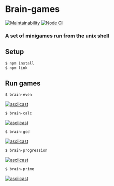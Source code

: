 # Brain-games
[![Maintainability](https://api.codeclimate.com/v1/badges/7b1a4c219c7626d4fb81/maintainability)](https://codeclimate.com/github/Mirgord/frontend-project-lvl1/maintainability)
[![Node CI](https://github.com/Mirgord/frontend-project-lvl1/workflows/Node%20CI/badge.svg)](https://github.com/Mirgord/frontend-project-lvl1/actions)

### A set of minigames run from the unix shell

## Setup

```sh
$ npm install
$ npm link
```

## Run games

```sh
$ brain-even
```
[![asciicast](https://asciinema.org/a/354104.svg)](https://asciinema.org/a/354104)

```sh
$ brain-calc
```

[![asciicast](https://asciinema.org/a/354105.svg)](https://asciinema.org/a/354105)

```sh
$ brain-gcd
```

[![asciicast](https://asciinema.org/a/354106.svg)](https://asciinema.org/a/354106)

```sh
$ brain-progression
```

[![asciicast](https://asciinema.org/a/354122.svg)](https://asciinema.org/a/354122)

```sh
$ brain-prime
```
[![asciicast](https://asciinema.org/a/354108.svg)](https://asciinema.org/a/354108)
